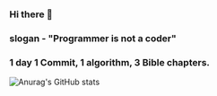 ### Hi there 👋

### slogan - "Programmer is not a coder"

### 1 day 1 Commit, 1 algorithm, 3 Bible chapters.

![Anurag's GitHub stats](https://github-readme-stats.vercel.app/api?username=seokmin01&show_icons=true&theme=radical)
<!--
**seokmin01/seokmin01** is a ✨ _special_ ✨ repository because its `README.md` (this file) appears on your GitHub profile.

Here are some ideas to get you started:

- 🔭 I’m currently working on ...
- 🌱 I’m currently learning ...
- 👯 I’m looking to collaborate on ...
- 🤔 I’m looking for help with ...
- 💬 Ask me about ...
- 📫 How to reach me: ...
- 😄 Pronouns: ...
- ⚡ Fun fact: ...
-->
